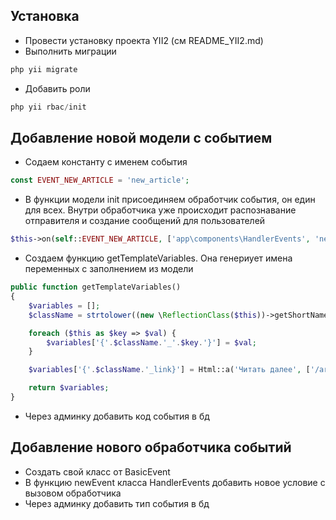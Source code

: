 ## Установка
* Провести установку проекта YII2 (см README_YII2.md)
* Выполнить миграции  
```php
php yii migrate
```  
* Добавить роли
```php
php yii rbac/init
```

## Добавление новой модели с событием
* Содаем константу с именем события
```php
const EVENT_NEW_ARTICLE = 'new_article';
```
* В функции модели init присоединяем обработчик события, он един для всех.
Внутри обработчика уже происходит распознавание отправителя и создание сообщений для пользователей
```php
$this->on(self::EVENT_NEW_ARTICLE, ['app\components\HandlerEvents', 'newEvent']);
```
* Создаем функцию getTemplateVariables. Она генериует имена переменных с заполнением из модели
```php
public function getTemplateVariables()
{
    $variables = [];
    $className = strtolower((new \ReflectionClass($this))->getShortName());

    foreach ($this as $key => $val) {
        $variables['{'.$className.'_'.$key.'}'] = $val;
    }

    $variables['{'.$className.'_link}'] = Html::a('Читать далее', ['/article/view', 'id' => $this->id]);

    return $variables;
}
```
* Через админку добавить код события в бд  
## Добавление нового обработчика событий
* Создать свой класс от BasicEvent
* В функцию newEvent класса HandlerEvents добавить новое условие с вызовом обработчика
* Через админку добавить тип события в бд